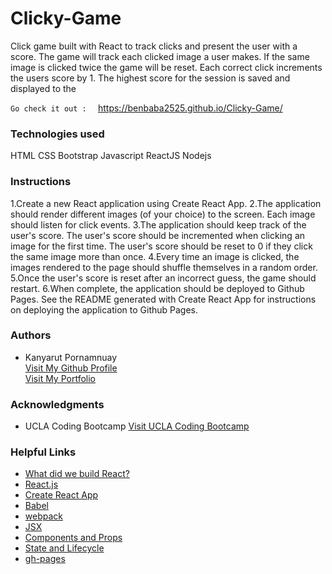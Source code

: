 # Clicky-Game

Click game built with React to track clicks and present the user with a score. The game will track each clicked image a user makes. If the same image is clicked twice the game will be reset. Each correct click increments the users score by 1. The highest score for the session is saved and displayed to the

`Go check it out :  ` https://benbaba2525.github.io/Clicky-Game/

### Technologies used
HTML
CSS
Bootstrap
Javascript
ReactJS
Nodejs

### Instructions

1.Create a new React application using Create React App.
2.The application should render different images (of your choice) to the screen. Each image should listen for click events.
3.The application should keep track of the user's score. The user's score should be incremented when clicking an image for the first time. The user's score should be reset to 0 if they click the same image more than once.
4.Every time an image is clicked, the images rendered to the page should shuffle themselves in a random order.
5.Once the user's score is reset after an incorrect guess, the game should restart.
6.When complete, the application should be deployed to Github Pages. See the README generated with Create React App for instructions on deploying the application to Github Pages.


### Authors
  - Kanyarut Pornamnuay
  <br><a target="_blank" rel="nofollow" href="https://github.com/benbaba2525">Visit My Github Profile</a>
  <br><a target="_blank" rel="nofollow" href="https://benbaba2525.github.io/My-Portfolio/">Visit My Portfolio</a>


### Acknowledgments
  - UCLA Coding Bootcamp   <a target="_blank" rel="nofollow" href="https://bootcamp.uclaextension.edu/coding/">Visit UCLA Coding Bootcamp</a>

### Helpful Links
- <a target="_blank" rel="nofollow" href="https://reactjs.org/blog/2013/06/05/why-react.html">What did we build React?</a>
- <a target="_blank" rel="nofollow" href="https://reactjs.org/">React.js</a>
- <a target="_blank" rel="nofollow" href="https://github.com/facebook/create-react-app">Create React App</a>
- <a target="_blank" rel="nofollow" href="https://babeljs.io/docs/en/">Babel</a>
- <a target="_blank" rel="nofollow" href="https://webpack.js.org/">webpack</a>
- <a target="_blank" rel="nofollow" href="https://reactjs.org/docs/introducing-jsx.html">JSX</a>
- <a target="_blank" rel="nofollow" href="https://reactjs.org/docs/components-and-props.html#es6-classes">Components and Props</a>
- <a target="_blank" rel="nofollow" href="https://reactjs.org/docs/state-and-lifecycle.html">State and Lifecycle</a>
- <a target="_blank" rel="nofollow" href="https://www.npmjs.com/package/gh-pages">gh-pages</a>

